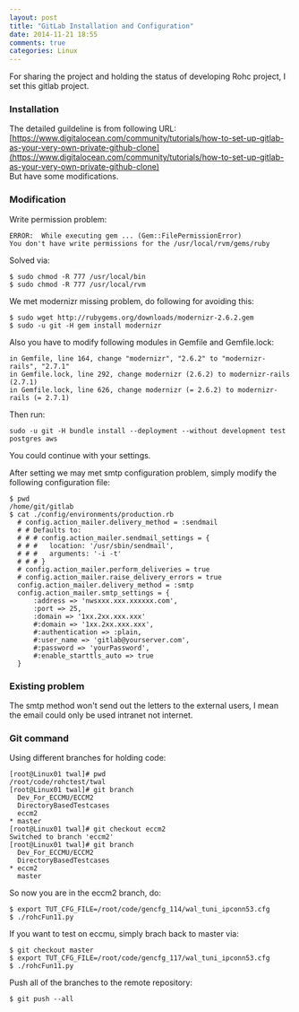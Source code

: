 ```yaml
---
layout: post
title: "GitLab Installation and Configuration"
date: 2014-11-21 18:55
comments: true
categories: Linux
---
```

For sharing the project and holding the status of developing Rohc project, I set this gitlab project.     
### Installation
The detailed guildeline is from following URL:     
[https://www.digitalocean.com/community/tutorials/how-to-set-up-gitlab-as-your-very-own-private-github-clone](https://www.digitalocean.com/community/tutorials/how-to-set-up-gitlab-as-your-very-own-private-github-clone)     
But have some modifications.     
### Modification
Write permission problem:    

```
ERROR:  While executing gem ... (Gem::FilePermissionError)
You don't have write permissions for the /usr/local/rvm/gems/ruby

```
Solved via:    

```
$ sudo chmod -R 777 /usr/local/bin
$ sudo chmod -R 777 /usr/local/rvm

```
We met modernizr missing problem, do following for avoiding this:    

```
$ sudo wget http://rubygems.org/downloads/modernizr-2.6.2.gem
$ sudo -u git -H gem install modernizr

```
Also you have to modify following modules in Gemfile and Gemfile.lock:    

```
in Gemfile, line 164, change "modernizr", "2.6.2" to "modernizr-rails", "2.7.1"
in Gemfile.lock, line 292, change modernizr (2.6.2) to modernizr-rails (2.7.1)
in Gemfile.lock, line 626, change modernizr (= 2.6.2) to modernizr-rails (= 2.7.1)

```
Then run:     

```
sudo -u git -H bundle install --deployment --without development test postgres aws

```
You could continue with your settings.    

After setting we may met smtp configuration problem, simply modify the following configuration file:     

```
$ pwd
/home/git/gitlab
$ cat ./config/environments/production.rb
  # config.action_mailer.delivery_method = :sendmail
  # # Defaults to:
  # # # config.action_mailer.sendmail_settings = {
  # # #   location: '/usr/sbin/sendmail',
  # # #   arguments: '-i -t'
  # # # }
  # config.action_mailer.perform_deliveries = true
  # config.action_mailer.raise_delivery_errors = true
  config.action_mailer.delivery_method = :smtp
  config.action_mailer.smtp_settings = {
      :address => 'nwsxxx.xxx.xxxxxx.com',
      :port => 25,
      :domain => '1xx.2xx.xxx.xxx'
      #:domain => '1xx.2xx.xxx.xxx',
      #:authentication => :plain,
      #:user_name => 'gitlab@yourserver.com',
      #:password => 'yourPassword',
      #:enable_starttls_auto => true
  }

```
### Existing problem
The smtp method won't send out the letters to the external users, I mean the email could only be used intranet not internet.     

### Git command
Using different branches for holding code:    

```
[root@Linux01 twal]# pwd
/root/code/rohctest/twal
[root@Linux01 twal]# git branch
  Dev_For_ECCMU/ECCM2
  DirectoryBasedTestcases
  eccm2
* master
[root@Linux01 twal]# git checkout eccm2
Switched to branch 'eccm2'
[root@Linux01 twal]# git branch
  Dev_For_ECCMU/ECCM2
  DirectoryBasedTestcases
* eccm2
  master

```

So now you are in the eccm2 branch, do:

```
$ export TUT_CFG_FILE=/root/code/gencfg_114/wal_tuni_ipconn53.cfg
$ ./rohcFun11.py

```
If you want to test on eccmu, simply brach back to master via:

```
$ git checkout master
$ export TUT_CFG_FILE=/root/code/gencfg_117/wal_tuni_ipconn53.cfg
$ ./rohcFun11.py

```
Push all of the branches to the remote repository:    

```
$ git push --all

```
